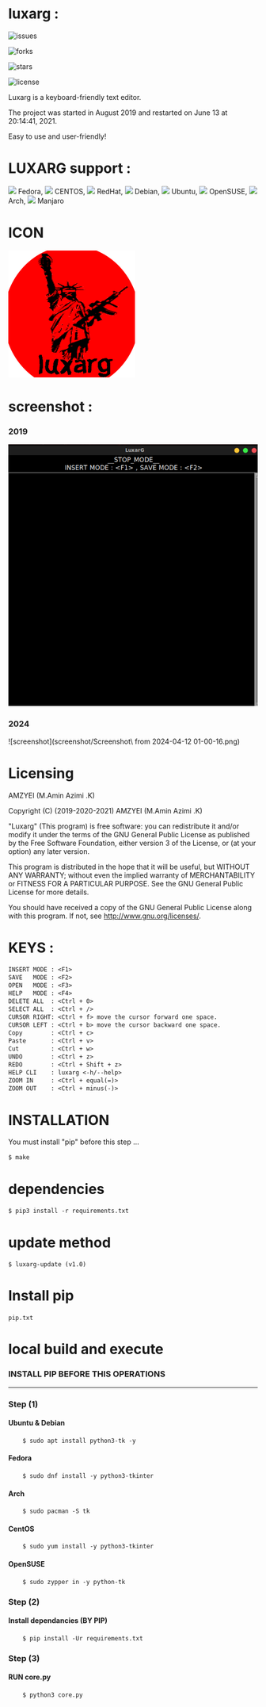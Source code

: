 # luxarg :

![issues](https://img.shields.io/github/issues/amzy-0/luxarg)

![forks](https://img.shields.io/github/forks/amzy-0/luxarg)

![stars](https://img.shields.io/github/stars/amzy-0/luxarg)

![license](https://img.shields.io/github/license/amzy-0/luxarg)


Luxarg is a keyboard-friendly text editor.

The project was started in August 2019 and restarted on June 13 at 20:14:41, 2021.

Easy to use and user-friendly!


# LUXARG support :

![](https://icons.iconarchive.com/icons/tatice/operating-systems/48/Fedora-icon.png) 
Fedora, 
![](https://icons.iconarchive.com/icons/fatcow/farm-fresh/32/centos-icon.png)
CENTOS,
![](https://icons.iconarchive.com/icons/saki/nuoveXT/48/Apps-redhat-icon.png)
RedHat,
![](https://icons.iconarchive.com/icons/tatice/operating-systems/48/Debian-icon.png)
Debian,
![](https://icons.iconarchive.com/icons/tatice/operating-systems/48/Ubuntu-icon.png)
Ubuntu, 
![](https://icons.iconarchive.com/icons/papirus-team/papirus-apps/48/distributor-logo-opensuse-icon.png)
OpenSUSE, 
![](https://icons.iconarchive.com/icons/fatcow/farm-fresh/32/arch-linux-icon.png)
Arch,
![](https://icons.iconarchive.com/icons/papirus-team/papirus-apps/48/manjaro-welcome-icon.png)
Manjaro

# ICON

![ICON](icon/luxarg.png)


# screenshot :
### 2019
![screenshot](screenshot/1.png)
### 2024
![screenshot](screenshot/Screenshot\ from 2024-04-12 01-00-16.png)


# Licensing

AMZYEI (M.Amin Azimi .K) 

Copyright (C) (2019-2020-2021)  AMZYEI (M.Amin Azimi .K) 

"Luxarg" (This program) is free software: you can redistribute it and/or modify
it under the terms of the GNU General Public License as published by
the Free Software Foundation, either version 3 of the License, or
(at your option) any later version.

This program is distributed in the hope that it will be useful,
but WITHOUT ANY WARRANTY; without even the implied warranty of
MERCHANTABILITY or FITNESS FOR A PARTICULAR PURPOSE.  See the
GNU General Public License for more details.

You should have received a copy of the GNU General Public License
along with this program.  If not, see <http://www.gnu.org/licenses/>.



# KEYS : 

    INSERT MODE : <F1>
    SAVE   MODE : <F2>
    OPEN   MODE : <F3>
    HELP   MODE : <F4>
    DELETE ALL  : <Ctrl + 0>
    SELECT ALL  : <Ctrl + />
    CURSOR RIGHT: <Ctrl + f> move the cursor forward one space.
    CURSOR LEFT : <Ctrl + b> move the cursor backward one space.
    Copy        : <Ctrl + c>
    Paste       : <Ctrl + v>
    Cut         : <Ctrl + w>
    UNDO        : <Ctrl + z>
    REDO        : <Ctrl + Shift + z>
    HELP CLI    : luxarg <-h/--help>
    ZOOM IN     : <Ctrl + equal(=)>
    ZOOM OUT    : <Ctrl + minus(-)>

# INSTALLATION

You must install "pip" before this step ...   


    $ make 

    
# dependencies
    
    $ pip3 install -r requirements.txt

# update method
    
    $ luxarg-update (v1.0)


# Install pip
    pip.txt


# local build and execute



### INSTALL PIP BEFORE THIS OPERATIONS
****


### Step (1)
#### Ubuntu & Debian
        $ sudo apt install python3-tk -y  



#### Fedora
	    $ sudo dnf install -y python3-tkinter 



#### Arch
	    $ sudo pacman -S tk 



#### CentOS
	    $ sudo yum install -y python3-tkinter 



#### OpenSUSE
	    $ sudo zypper in -y python-tk 
    

### Step (2)
#### Install dependancies (BY PIP)
        $ pip install -Ur requirements.txt

### Step (3)
#### RUN core.py         
        $ python3 core.py
